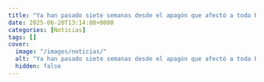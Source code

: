 ```yaml
---
title: "Ya han pasado siete semanas desde el apagón que afectó a toda España. Las mismas que ha pasado este pueblo sin cobertura"
date: 2025-06-20T13:14:08+0000
categories: [Noticias]
tags: []
cover:
  image: "/images/noticias/"
  alt: "Ya han pasado siete semanas desde el apagón que afectó a toda España. Las mismas que ha pasado este pueblo sin cobertura"
  hidden: false
---
```



